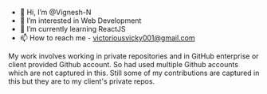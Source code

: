 - 👋 Hi, I’m @Vignesh-N
- 👀 I’m interested in Web Development
- 🌱 I’m currently learning ReactJS
- 📫 How to reach me - victoriousvicky001@gmail.com

My work involves working in private repositories and in GitHub enterprise or client provided Github account. So had used multiple Github accounts which are not captured in this. Still some of my contributions are captured in this but they are to my client's private repos.
